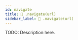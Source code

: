 ```yaml
---
id: navigate
title: 🔨 .navigate(url)
sidebar_label: 🔨 .navigate(url) 
---
```


TODO: Description here.
